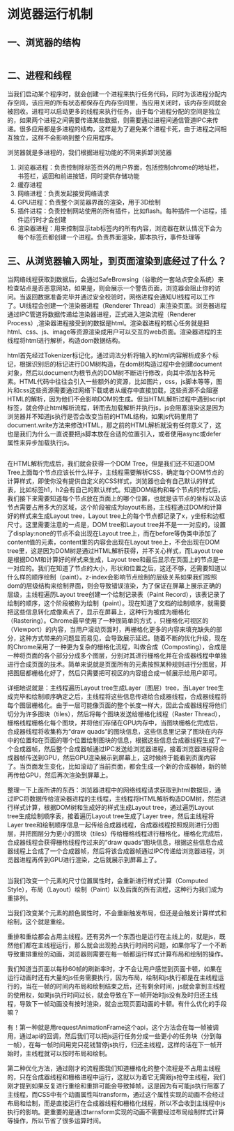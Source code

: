 # 浏览器运行机制

## 一、浏览器的结构

<img :src="$withBase('/browser/operating-machining/1.png')" data-fancybox="gallery">

## 二、进程和线程
当我们启动某个程序时，就会创建一个进程来执行任务代码，同时为该进程分配内存空间，该应用的所有状态都保存在内存空间里，当应用关闭时，该内存空间就会被回收。进程可以启动更多的线程来执行任务，由于每个进程分配的空间是独立的，如果两个进程之间需要传递某些数据，则需要通过进程间通信管道IPC来传递。很多应用都是多进程的结构，这样是为了避免某个进程卡死，由于进程之间相互独立，这样不会影响到整个应用程序。

浏览器就是多进程的，我们根据进程功能的不同来拆卸浏览器

1. 浏览器进程：负责控制除标签页外的用户界面，包括控制chrome的地址栏，书签栏，返回和前进按钮，同时提供存储功能
2. 缓存进程
3. 网络进程：负责发起接受网络请求
4. GPU进程：负责整个浏览器界面的渲染，用于3D绘制
5. 插件进程：负责控制网站使用的所有插件，比如flash。每种插件一个进程，插件运行时才会创建
6. 渲染器进程：用来控制显示tab标签内的所有内容，浏览器在默认情况下会为每个标签页都创建一个进程。负责界面渲染，脚本执行，事件处理等

## 三、从浏览器输入网址，到页面渲染到底经过了什么？
当网络线程获取到数据后，会通过SafeBrowsing（谷歌的一套站点安全系统）来检查站点是否恶意网站，如果是，则会展示一个警告页面，浏览器会阻止你的访问。当返回数据准备完毕并通过安全校验时，网络进程会通知UI线程可以工作了。UI线程会创建一个渲染器进程（Renderer Thread）来渲染页面。浏览器进程通过IPC管道将数据传递给渲染器进程，正式进入渲染流程（Renderer Process）,渲染器进程接受到的数据是html。渲染器进程的核心任务就是把html、css、js、image等资源渲染成用户可以交互的web页面。渲染器进程的主线程将html进行解析，构造dom数据结构。

html首先经过Tokenizer标记化，通过词法分析将输入的html内容解析成多个标记，根据识别后的标记进行DOM树构造，在dom树构造过程中会创建document对象，然后以document为根节点的DOM树不断进行修改，向其中添加各种元素。HTML代码中往往会引入一些额外的资源，比如图片，css，js脚本等等，图片和css这些资源需要通过网络下载或者从缓存中直接加载，这些资源不会阻塞HTML的解析，因为他们不会影响DOM的生成。但当HTML解析过程中遇到script标签，就会停止html解析流程，转而去加载解析并执行js，js会阻塞渲染这是因为浏览器并不知道js执行是否会改变当前的HTML结构，如果js代码里用了document.write方法来修改HTML，那之前的HTML解析就没有任何意义了，这也是我们为什么一直说要把js脚本放在合适的位置引入，或者使用async或defer属性来异步加载执行js。

<img :src="$withBase('/browser/operating-machining/2.png')" data-fancybox="gallery">

在HTML解析完成后，我们就会获得一个DOM Tree，但是我们还不知道DOM Tree上面每个节点应该长什么样子，主线程需要解析CSS，确定每个DOM节点的计算样式，即使你没有提供自定义的CSS样式，浏览器也会有自己默认的样式表，比如标签h1，h2会有自己的默认样式。知道DOM结构和每个节点的样式后，我们接下来需要知道每个节点放在页面上的哪个位置，也就是该节点的坐标以及该节点需要占用多大的区域，这个阶段被成为layout布局，主线程通过DOM和计算好的样式来生成Layout tree，Layout tree上的每个节点都记录了x，y坐标和边框尺寸。这里需要注意的一点是，DOM tree和Layout tree并不是一一对应的，设置了display:none的节点不会出现在Layout tree上，而在before等伪类中添加了content值的元素，content里的内容会出现在Layout tree上，不会出现在DOM tree里，这是因为DOM树是通过HTML解析获得，并不关心样式，而Layout tree是根据DOM和计算好的样式来生成，Layout tree和最后显示在页面上的节点是一一对应的。我们在知道了节点的大小，形状和位置之后，这还不够，还需要知道以什么样的顺序绘制（paint）。z-index会影响节点绘制的层级关系如果我们按照dom的层级结构来绘制界面，则会导致错误渲染，为了保证在屏幕上展示正确的层级，主线程遍历Layout tree创建一个绘制记录表（Paint Record），该表记录了绘制的顺序，这个阶段被称为绘制（paint）。现在知道了文档的绘制顺序，就需要把这些信息转化成像素点了，显示在屏幕上，这种行为被成为栅格化（Rastering）。Chrome最早使用了一种很简单的方式 ，只栅格化可视区的（Viewport）的内容，当用户滚动页面时，再栅格化更多的内容来填充缺失的部分，这种方式带来的问题显而易见，会导致展示延迟。随着不断的优化升级，现在的Chrome采用了一种更为复杂的栅格化流程，叫做合成（Composting），合成是一种将页面的各个部分分成多个图层，分别对其进行栅格化并在合成器线程中单独进行合成页面的技术。简单来说就是页面所有的元素按照某种规则进行分图层，并把图层都栅格化好了，然后只需要把可视区的内容组合成一帧展示给用户即可。

详细地说就是：主线程遍历Layout tree生成Layer（图层）tree，当Layer tree生成完毕和绘制顺序确定之后，主线程将这些信息传递给合成器线程，合成器线程将每个图层栅格化。由于一层可能像页面的整个长度一样大，因此合成器线程将他们切分为许多图块（tiles），然后将每个图块发送给栅格化线程（Raster Thread），栅格线程栅格化每个图块，并将他们存储在GPU内存中，当图块栅格化完成后，合成器线程将收集称为“draw quads”的图块信息，这些信息里记录了图块在内存中的位置和在页面的哪个位置绘制图块的信息，根据这些信息合成器线程生成了一个合成器帧，然后整个合成器帧通过IPC发送给浏览器进程，接着浏览器进程将合成器帧传送到GPU，然后GPU渲染展示到屏幕上，这时候终于能看到页面内容了。当页面发生变化，比如滚动了当前页面，都会生成一个新的合成器帧，新的帧再传给GPU，然后再次渲染到屏幕上。

整理一下上面所讲的东西：浏览器进程中的网络线程请求获取到html数据后，通过IPC将数据传给渲染器进程的主线程，主线程将HTML解析构造DOM树，然后进行样式计算，根据DOM树和生成好的样式生成Layout tree，通过遍历Layout tree生成绘制顺序表，接着遍历Layout tree生成了Layer tree，然后主线程将Layer tree和绘制顺序信息一起传给合成器线程，合成器线程按照规则进行分图层，并把图层分为更小的图块（tiles）传给栅格线程进行栅格化，栅格化完成后，合成器线程会获得栅格线程传过来的“draw quads”图块信息，根据这些信息合成器线程上合成了一个合成器帧，然后将该合成器帧通过IPC传递给浏览器进程，浏览器进程再传到GPU进行渲染，之后就展示到屏幕上了。

<img :src="$withBase('/browser/operating-machining/3.png')" data-fancybox="gallery">

当我们改变一个元素的尺寸位置属性时，会重新进行样式计算（Computed Style），布局（Layout）绘制（Paint）以及后面的所有流程，这种行为我们成为重排列。

当我们改变某个元素的颜色属性时，不会重新触发布局，但还是会触发计算样式和绘制，这个就是重绘。

重排和重绘都会占用主线程。还有另外一个东西也是运行在主线上的，就是js，既然他们都在主线程运行，那么就会出现抢占执行时间的问题，如果你写了一个不断导致重排重绘的动画，浏览器则需要在每一帧都运行样式计算布局和绘制的操作。

我们知道当页面以每秒60帧的刷新率时，才不会让用户感觉到页面卡顿，如果在运行动画时还有大量的js任务需要执行，因为布局，绘制和js执行都是在主线程运行的，当在一帧的时间内布局和绘制结束之后，还有剩余时间，js就会拿到主线程的使用权，如果js执行时间过长，就会导致在下一帧开始时js没有及时归还主线程，导致下一帧动画没有按时渲染，就会出现页面动画的卡顿。有什么优化的手段嘛？

有！第一种就是用requestAnimationFrame这个api，这个方法会在每一帧被调用，通过api的回调，然后我们可以把js运行任务分成一些更小的任务块（分到每一帧），在每一帧时间用完只花钱暂停js执行，归还主线程，这样的话在下一帧开始时，主线程就可以按时布局和绘制。

第二种优化方法，通过刚才的流程图我们知道栅格化的整个流程是不占用主线程的，只在合成器线程和栅格进程中运行，这就以为着它无需跟js抢夺主线程，我们刚才提到如果反复进行重绘和重排可能会导致掉帧，这是因为有可能js执行阻塞了主线程，而CSS中有个动画属性叫transform，通过这个属性实现的动画不会经过布局和绘制，而是直接运行在合成器线程和栅格化线程，所以不会收到主线程中js执行的影响。更重要的是通过tarnsform实现的动画不需要经过布局绘制样式计算等操作，所以节省了很多运算时间。



​